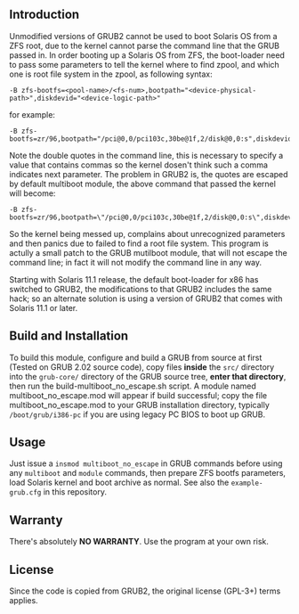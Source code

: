 ## Introduction
Unmodified versions of GRUB2 cannot be used to boot Solaris OS from a ZFS root, due to the kernel cannot parse the command line that the GRUB passed in. In order booting up a Solaris OS from ZFS, the boot-loader need to pass some parameters to tell the kernel where to find zpool, and which one is root file system in the zpool, as following syntax:
```
-B zfs-bootfs=<pool-name>/<fs-num>,bootpath="<device-physical-path>",diskdevid="<device-logic-path>"
```
for example:
```
-B zfs-bootfs=zr/96,bootpath="/pci@0,0/pci103c,30be@1f,2/disk@0,0:s",diskdevid="id1,sd@SATA_____Hitachi_HTS54321091222FBH206VCHTSM0C/s"
```
Note the double quotes in the command line, this is necessary to specify a value that contains commas so the kernel dosen't think such a comma indicates next parameter. The problem in GRUB2 is, the quotes are escaped by default multiboot module, the above command that passed the kernel will become:
```
-B zfs-bootfs=zr/96,bootpath=\"/pci@0,0/pci103c,30be@1f,2/disk@0,0:s\",diskdevid=\"id1,sd@SATA_____Hitachi_HTS54321091222FBH206VCHTSM0C/s\"
```
So the kernel being messed up, complains about unrecognized parameters and then panics due to failed to find a root file system.
This program is actully a small patch to the GRUB mutilboot module, that will not escape the command line; in fact it will not modify the command line in any way.

Starting with Solaris 11.1 release, the default boot-loader for x86 has switched to GRUB2, the modifications to that GRUB2 includes the same hack; so an alternate solution is using a version of GRUB2 that comes with Solaris 11.1 or later.

## Build and Installation
To build this module, configure and build a GRUB from source at first (Tested on GRUB 2.02 source code), copy files **inside** the `src/` directory into the `grub-core/` directory of the GRUB source tree, **enter that directory**, then run the build-multiboot_no_escape.sh script. A module named multiboot_no_escape.mod will appear if build successful; copy the file multiboot_no_escape.mod to your GRUB installation directory, typically `/boot/grub/i386-pc` if you are using legacy PC BIOS to boot up GRUB.

## Usage
Just issue a `insmod multiboot_no_escape` in GRUB commands before using any `multiboot` and `module` commands, then prepare ZFS bootfs parameters, load Solaris kernel and boot archive as normal. See also the `example-grub.cfg` in this repository.

## Warranty
There's absolutely **NO WARRANTY**. Use the program at your own risk.

## License
Since the code is copied from GRUB2, the original license (GPL-3+) terms applies.

